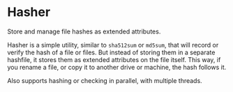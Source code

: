 # Hasher
Store and manage file hashes as extended attributes.

Hasher is a simple utility, similar to `sha512sum` or `md5sum`, that will
record or verify the hash of a file or files. But instead of storing them in a
separate hashfile, it stores them as extended attributes on the file itself.
This way, if you rename a file, or copy it to another drive or machine, the
hash follows it.

Also supports hashing or checking in parallel, with multiple threads.
